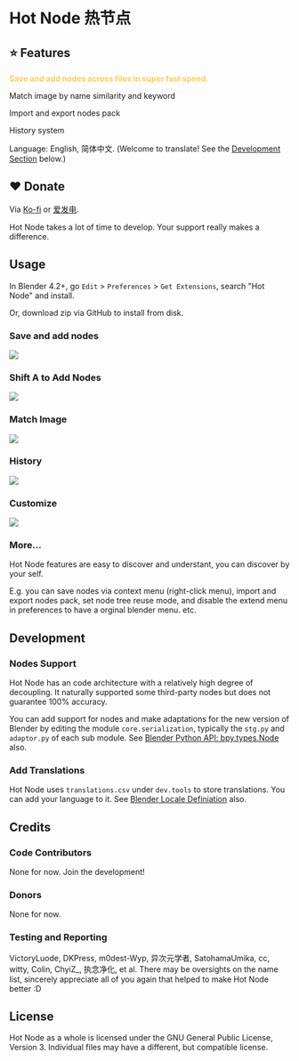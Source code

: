 # Hot Node 热节点

## ⭐ Features

<span style="color:#FFCC57"><b>Save and add nodes across files in super fast speed.</b></span>

Match image by name similarity and keyword

Import and export nodes pack

History system

Language: English, 简体中文. (Welcome to translate! See the [Development Section](https://github.com/Trantor2098/hot_node/tree/main?tab=readme-ov-file#save-and-add-nodes) below.)

## ❤️ Donate
Via [Ko-fi](https://ko-fi.com/trantor) or [爱发电](https://afdian.com/a/trantor).

Hot Node takes a lot of time to develop. Your support really makes a difference.

## Usage
In Blender 4.2+, go `Edit` > `Preferences` > `Get Extensions`, search "Hot Node" and install.

Or, download zip via GitHub to install from disk.
### Save and add nodes
<img src="https://raw.githubusercontent.com/Trantor2098/hot_node/main/dev/git_attachments/1_Reuse_Cross_File.gif"/>


### Shift A to Add Nodes
<img src="https://raw.githubusercontent.com/Trantor2098/hot_node/main/dev/git_attachments/2_Shift_A_to_Access.gif"/>

### Match Image
<img src="https://raw.githubusercontent.com/Trantor2098/hot_node/main/dev/git_attachments/3_Match_Image.gif"/>

### History
<img src="https://raw.githubusercontent.com/Trantor2098/hot_node/main/dev/git_attachments/4_History.gif"/>

### Customize
<img src="https://raw.githubusercontent.com/Trantor2098/hot_node/main/dev/git_attachments/6_Customize.gif"/>

### More...
Hot Node features are easy to discover and understant, you can discover by your self. 

E.g. you can save nodes via context menu (right-click menu), import and export nodes pack, set node tree reuse mode, and disable the extend menu in preferences to have a orginal blender menu. etc. 

## Development

### Nodes Support
Hot Node has an code architecture with a relatively high degree of decoupling. It naturally supported some third-party nodes but does not guarantee 100% accuracy. 

You can add support for nodes and make adaptations for the new version of Blender by editing the module `core.serialization`, typically the `stg.py` and `adaptor.py` of each sub module. See [Blender Python API: bpy.types.Node](https://docs.blender.org/api/5.0/bpy.types.Node.html#bpy.types.Node) also.

### Add Translations
Hot Node uses `translations.csv` under `dev.tools` to store translations. You can add your language to it. See [Blender Locale Definiation](https://projects.staging.blender.org/blender/blender/src/branch/main/locale/languages) also.

## Credits

### Code Contributors
None for now. Join the development!

### Donors
None for now.

### Testing and Reporting
VictoryLuode, DKPress, m0dest-Wyp, 异次元学者, SatohamaUmika, cc, witty, Colin, ChyiZ_, 执念净化, et al.
There may be oversights on the name list, sincerely appreciate all of you again that helped to make Hot Node better :D


## License

Hot Node as a whole is licensed under the GNU General Public License, Version 3.
Individual files may have a different, but compatible license.